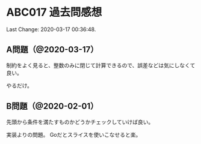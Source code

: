 # ABC017 過去問感想

Last Change: 2020-03-17 00:36:48.

## A問題（@2020-03-17）

制約をよく見ると、整数のみに閉じて計算できるので、誤差などは気にしなくて良い。

やるだけ。

## B問題（@2020-02-01）

先頭から条件を満たすものかどうかチェックしていけば良い。

実装よりの問題。
Goだとスライスを使いこなせると楽。


